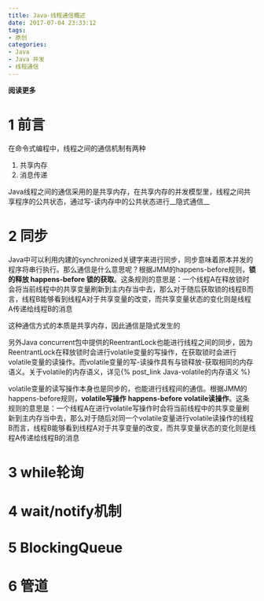 ```yaml
---
title: Java-线程通信概述
date: 2017-07-04 23:33:12
tags: 
- 原创
categories: 
- Java
- Java 并发
- 线程通信
---
```


__阅读更多__

<!--more-->

# 1 前言

在命令式编程中，线程之间的通信机制有两种

1. 共享内存
1. 消息传递

Java线程之间的通信采用的是共享内存，在共享内存的并发模型里，线程之间共享程序的公共状态，通过写-读内存中的公共状态进行__隐式通信__

# 2 同步

Java中可以利用内建的synchronized关键字来进行同步，同步意味着原本并发的程序将串行执行。那么通信是什么意思呢？根据JMM的happens-before规则，__锁的释放 happens-before 锁的获取__。这条规则的意思是：一个线程A在释放锁时会将当前线程中的共享变量刷新到主内存当中去，那么对于随后获取锁的线程B而言，线程B能够看到线程A对于共享变量的改变，而共享变量状态的变化则是线程A传递给线程B的消息

这种通信方式的本质是共享内存，因此通信是隐式发生的

另外Java concurrent包中提供的ReentrantLock也能进行线程之间的同步，因为ReentrantLock在释放锁时会进行volatile变量的写操作，在获取锁时会进行volatile变量的读操作。而volatile变量的写-读操作具有与锁释放-获取相同的内存语义。关于volatile的内存语义，详见{% post_link Java-volatile的内存语义 %}

volatile变量的读写操作本身也是同步的，也能进行线程间的通信。根据JMM的happens-before规则，__volatile写操作 happens-before volatile读操作__。这条规则的意思是：一个线程A在进行volatile写操作时会将当前线程中的共享变量刷新到主内存当中去，那么对于随后对同一个volatile变量进行volatile读操作的线程B而言，线程B能够看到线程A对于共享变量的改变，而共享变量状态的变化则是线程A传递给线程B的消息

# 3 while轮询

# 4 wait/notify机制

# 5 BlockingQueue

# 6 管道

